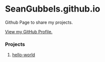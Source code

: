 # SeanGubbels.github.io
Github Page to share my projects.

[View my GitHub Profile.](https://SeanGubbels.github.io/)


### Projects
1. [hello-world](https://github.com/SeanGubbels/hello-world#hello-world)
